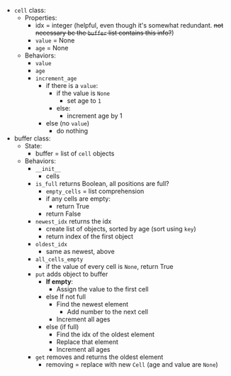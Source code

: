 - `cell` class:
	- Properties:
		- idx = integer (helpful, even though it's somewhat redundant.  ~~not necessary bc the `buffer` list contains this info?~~)
		- `value` = None
		- `age` = None
	- Behaviors:
		- `value`
		- `age`
		- `increment_age`
			- if there is a `value`:
				- if the value is `None`
					- set age to `1`
				- else:
					- increment age by 1
			- else (no `value`)
				- do nothing
- buffer class:
	- State:
		- buffer = list of `cell` objects
	- Behaviors:
		- `__init__`
			- cells
		- `is_full` returns Boolean, all positions are full?
			- `empty_cells` = list comprehension
			- if any cells are empty:
				- return True
			- return False
		- `newest_idx` returns the idx 
			- create list of objects, sorted by age (sort using `key`)
			- return index of the first object
		- `oldest_idx` 
			- same as newest, above
		- `all_cells_empty`
			- if the value of every cell is `None`, return True
		- `put` adds object to buffer
			- **If empty**:
				- Assign the value to the first cell
			- else If not full
				- Find the newest element
					- Add number to the next cell
				- Increment all ages
			- else (if full)
				- Find the idx of the oldest element
				- Replace that element
				- Increment all ages
		- `get` removes and returns the oldest element
			- removing = replace with new `Cell` (age and value are `None`)